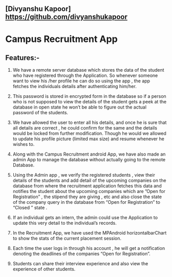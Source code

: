## [Divyanshu Kapoor]  https://github.com/divyanshukapoor
# Campus Recruitment App

## Features:-
1. We have a remote server database which stores the data of the student who
have registered through the Application. So whenever someone want to view his
/her profile he can do so using the app , the app fetches the individuals details
after authenticating him/her.

2. This password is stored in encrypted form in the database so if a person who
is not supposed to view the details of the student gets a peek at the database in
open state he won’t be able to figure out the actual password of the students.

3. We have allowed the user to enter all his details, and once he is sure that all
details are correct , he could confirm for the same and the details would be locked
from further modification. Though he would we allowed to update his profile picture
(limited max size) and resume whenever he wishes to.

4. Along with the Campus Recruitment android App, we have also made an
admin App to manage the database without actually going to the remote
Database.

5. Using the Admin app , we verify the registered students , view their details of
the students and add detail of the upcoming companies on the database from
where the recruitment application fetches this data and notifies the student about
the upcoming companies which are ”Open for Registration” , the stipend they are
giving , etc and also close the state of the company query in the database from
“Open for Registration” to “Closed ” state .

6. If an individual gets an intern, the admin could use the Application to update
this very detail to the individual’s records.

7. In the Recruitment App, we have used the MPAndroid horizontalbarChart to
show the stats of the current placement session.

8. Each time the user logs in through his account , he will get a notification
denoting the deadlines of the companies “Open for Registration”.

9. Students can share their interview experience and also view the experience of
other students.
